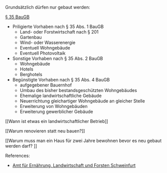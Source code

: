 Grundsätzlich dürfen nur gebaut werden:

[§ 35 BauGB](https://www.gesetze-im-internet.de/bbaug/__35.html)

- Priligierte Vorhaben nach § 35 Abs. 1 BauGB
	- Land- oder Forstwirtschaft nach § 201
	- Gartenbau
	- Wind- oder Wasserenergie
	- Eventuell Wohngebäude
	- Eventuell Photovoltaik
- Sonstige Vorhaben nach § 35 Abs. 2 BauGB
	- Wohngebäude
	- Hotels
	- Berghotels
- Begünstigte Vorhaben nach § 35 Abs. 4 BauGB
	- aufgegebener Bauernhof
	- Umbau des bisher bestandsgeschützten Wohngebäudes
	- Ehemalige landwirtschaftliche Gebäude
	- Neuerrichtung gleichartiger Wohngebäude an gleicher Stelle
	- Erweiterung von Wohngebäuden
	- Erweiterung gewerblicher Gebäude

[[Wann ist etwas ein landwirtschaftlicher Betrieb]]

[[Warum renovieren statt neu bauen?]]

[[Warum muss man ein Haus für zwei Jahre bewohnen bevor es neu gebaut werden darf? ]]

References:
- [Amt für Ernährung, Landwirtschaft und Forsten Schweinfurt](https://www.alf-sw.bayern.de/landwirtschaft/177235/index.php)
